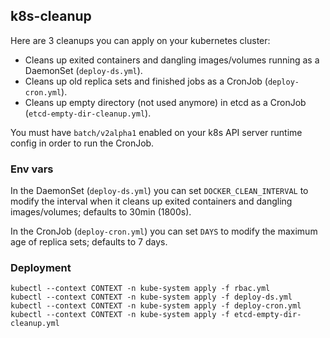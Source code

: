 ## k8s-cleanup

Here are 3 cleanups you can apply on your kubernetes cluster:
* Cleans up exited containers and dangling images/volumes running as a DaemonSet (`deploy-ds.yml`).
* Cleans up old replica sets and finished jobs as a CronJob (`deploy-cron.yml`).
* Cleans up empty directory (not used anymore) in etcd as a CronJob (`etcd-empty-dir-cleanup.yml`).

You must have `batch/v2alpha1` enabled on your k8s API server runtime config in order to run the CronJob.

### Env vars
In the DaemonSet (`deploy-ds.yml`) you can set `DOCKER_CLEAN_INTERVAL` to modify the interval when it cleans up exited containers and dangling images/volumes; defaults to 30min (1800s).

In the CronJob (`deploy-cron.yml`) you can set `DAYS` to modify the maximum age of replica sets; defaults to 7 days.

### Deployment

```
kubectl --context CONTEXT -n kube-system apply -f rbac.yml
kubectl --context CONTEXT -n kube-system apply -f deploy-ds.yml
kubectl --context CONTEXT -n kube-system apply -f deploy-cron.yml
kubectl --context CONTEXT -n kube-system apply -f etcd-empty-dir-cleanup.yml 
```
